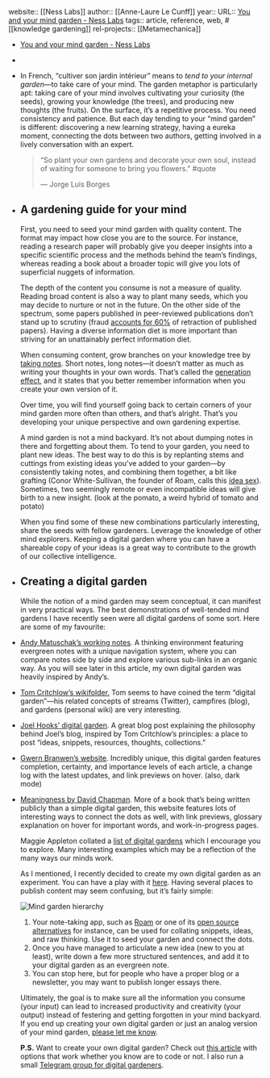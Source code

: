 website::  [[Ness Labs]]
author:: [[Anne-Laure Le Cunff]]
year::
URL:: [You and your mind garden - Ness Labs](https://nesslabs.com/mind-garden)
tags:: article, reference, web, #[[knowledge gardening]]
rel-projects:: [[Metamechanica]]


- [You and your mind garden - Ness Labs](https://nesslabs.com/mind-garden)
-
- In French, “cultiver son jardin intérieur” means to _tend to your internal garden_—to take care of your mind. The garden metaphor is particularly apt: taking care of your mind involves cultivating your curiosity (the seeds), growing your knowledge (the trees), and producing new thoughts (the fruits). On the surface, it’s a repetitive process. You need consistency and patience. But each day tending to your “mind garden” is different: discovering a new learning strategy, having a eureka moment, connecting the dots between two authors, getting involved in a lively conversation with an expert.

  > “So plant your own gardens and decorate your own soul, instead of waiting for someone to bring you flowers.” #quote
  >
  > — Jorge Luis Borges
- ## A gardening guide for your mind

  First, you need to seed your mind garden with quality content. The format may impact how close you are to the source. For instance, reading a research paper will probably give you deeper insights into a specific scientific process and the methods behind the team’s findings, whereas reading a book about a broader topic will give you lots of superficial nuggets of information.

  The depth of the content you consume is not a measure of quality. Reading broad content is also a way to plant many seeds, which you may decide to nurture or not in the future. On the other side of the spectrum, some papers published in peer-reviewed publications don’t stand up to scrutiny (fraud [accounts for 60%](https://www.sciencemag.org/news/2018/10/what-massive-database-retracted-papers-reveals-about-science-publishing-s-death-penalty) of retraction of published papers). Having a diverse information diet is more important than striving for an unattainably perfect information diet.

  When consuming content, grow branches on your knowledge tree by [taking notes](https://nesslabs.com/note-taking). Short notes, long notes—it doesn’t matter as much as writing your thoughts in your own words. That’s called the [generation effect](https://nesslabs.com/generation-effect), and it states that you better remember information when you create your own version of it.

  Over time, you will find yourself going back to certain corners of your mind garden more often than others, and that’s alright. That’s you developing your unique perspective and own gardening expertise.

  A mind garden is not a mind backyard. It’s not about dumping notes in there and forgetting about them. To tend to your garden, you need to plant new ideas. The best way to do this is by replanting stems and cuttings from existing ideas you’ve added to your garden—by consistently taking notes, and combining them together, a bit like grafting (Conor White-Sullivan, the founder of Roam, calls this [idea sex](https://nesslabs.com/conor-white-sullivan-interview)). Sometimes, two seemingly remote or even incompatible ideas will give birth to a new insight. (look at the pomato, a weird hybrid of tomato and potato)

  When you find some of these new combinations particularly interesting, share the seeds with fellow gardeners. Leverage the knowledge of other mind explorers. Keeping a digital garden where you can have a shareable copy of your ideas is a great way to contribute to the growth of our collective intelligence.
- ## Creating a digital garden

  While the notion of a mind garden may seem conceptual, it can manifest in very practical ways. The best demonstrations of well-tended mind gardens I have recently seen were all digital gardens of some sort. Here are some of my favourite:
- [Andy Matuschak’s working notes](https://notes.andymatuschak.org/). A thinking environment featuring evergreen notes with a unique navigation system, where you can compare notes side by side and explore various sub-links in an organic way. As you will see later in this article, my own digital garden was heavily inspired by Andy’s.
- [Tom Critchlow’s wikifolder.](https://tomcritchlow.com/2019/02/17/building-digital-garden/) Tom seems to have coined the term “digital garden”—his related concepts of streams (Twitter), campfires (blog), and gardens (personal wiki) are very interesting.
- [Joel Hooks’ digital garden](https://joelhooks.com/digital-garden). A great blog post explaining the philosophy behind Joel’s blog, inspired by Tom Critchlow’s principles: a place to post “ideas, snippets, resources, thoughts, collections.”
- [Gwern Branwen’s website](https://www.gwern.net/). Incredibly unique, this digital garden features completion, certainty, and importance levels of each article, a change log with the latest updates, and link previews on hover. (also, dark mode)
- [Meaningness by David Chapman](https://meaningness.com/). More of a book that’s being written publicly than a simple digital garden, this website features lots of interesting ways to connect the dots as well, with link previews, glossary explanation on hover for important words, and work-in-progress pages.

  Maggie Appleton collated a [list of digital gardens](https://twitter.com/Mappletons/status/1250532315459194880) which I encourage you to explore. Many interesting examples which may be a reflection of the many ways our minds work.

  As I mentioned, I recently decided to create my own digital garden as an experiment. You can have a play with it [here](https://www.mentalnodes.com/). Having several places to publish content may seem confusing, but it’s fairly simple:

  ![Mind garden hierarchy](https://nesslabs.com/wp-content/uploads/2020/04/mind-garden-hierarchy.png)

  1.  Your note-taking app, such as [Roam](https://roamresearch.com/#/app/nesslabs/search) or one of its [open source alternatives](https://nesslabs.com/roam-research-alternatives) for instance, can be used for collating snippets, ideas, and raw thinking. Use it to seed your garden and connect the dots.
  2.  Once you have managed to articulate a new idea (new to you at least), write down a few more structured sentences, and add it to your digital garden as an evergreen note.
  3.  You can stop here, but for people who have a proper blog or a newsletter, you may want to publish longer essays there.

  Ultimately, the goal is to make sure all the information you consume (your input) can lead to increased productivity and creativity (your output) instead of festering and getting forgotten in your mind backyard. If you end up creating your own digital garden or just an analog version of your mind garden, [please let me know](https://twitter.com/anthilemoon/status/1252937650807476224).

  **P.S.** Want to create your own digital garden? Check out [this article](https://nesslabs.com/digital-garden-set-up) with options that work whether you know are to code or not. I also run a small [Telegram group for digital gardeners](https://nesslabs.com/digital-gardeners).
